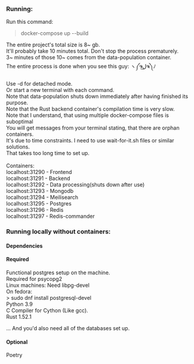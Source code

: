 ### Running:

Run this command:

> docker-compose up --build

The entire project's total size is 8~ gb. \
It'll probably take 10 minutes total. Don't stop the process prematurely. \
3~ minutes of those 10~ comes from the data-population container. \
The entire process is done when you see this guy: ヽ༼ຈل͜ຈ༽ﾉ 



Use -d for detached mode. \
Or start a new terminal with each command. \
Note that data-population shuts down immediately after having finished its purpose. \
Note that the Rust backend container's compilation time is very slow. \
Note that I understand, that using multiple docker-compose files is suboptimal \
You will get messages from your terminal stating, that there are orphan containers.\
It's due to time constraints. I need to use wait-for-it.sh files or similar solutions. \
That takes too long time to set up. \
 \
Containers: \
localhost:31290 - Frontend \
localhost:31291 - Backend \
localhost:31292 - Data processing(shuts down after use) \
localhost:31293 - Mongodb \
localhost:31294 - Meilisearch \
localhost:31295 - Postgres \
localhost:31296 - Redis \
localhost:31297 - Redis-commander 


### Running locally without containers:

#### Dependencies

#### Required

Functional postgres setup on the machine. \
    Required for psycopg2 \
    Linux machines: Need libpg-devel \
        On fedora: \
            > sudo dnf install postgresql-devel \
Python 3.9 \
C Compiler for Cython (Like gcc). \
Rust 1.52.1

... And you'd also need all of the databases set up.

#### Optional

Poetry 
